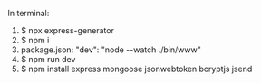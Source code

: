 In terminal:
1) $ npx express-generator
2) $ npm i
3) package.json:
    "dev": "node --watch ./bin/www"
4) $ npm run dev
5) $ npm install express mongoose jsonwebtoken bcryptjs jsend
